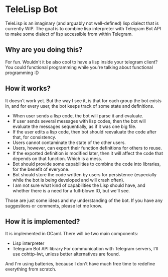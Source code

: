 # TeleLisp Bot

TeleLisp is an imaginary (and arguably not well-defined) lisp dialect that is currently WIP.
The goal is to combine lisp interpreter with Telegram Bot API to make some dialect of lisp
accessible from within Telegram.

## Why are you doing this?

For fun.
Wouldn't it be also cool to have a lisp inside your telegram client?
You could functional programming while you're talking about functional programming :D

## How it works?
It doesn't work yet.
But the way I see it, is that for each group the bot exists in,
and for every user, the bot keeps track of some state and definitions.

* When user sends a lisp code, the bot will parse it and evaluate.
* If user sends several messages with lisp codes, then the bot
will evaluate the messages sequentially, as if it was one big file.
* If the user edits a lisp code, then bot should reevaluate the
code after that, for consistency.
* Users cannot contaminate the state of the other users.
* Users, however, can export their function definitions for others to reuse.
* If the exported definition is modified later, then it will affect the code
that depends on that function.
Which is a mess.
* Bot should provide some capabilities to combine the code into libraries, for
the benefit of everyone.
* Bot should store the code written by users for persistence (especially while the bot
is being developed and will crash often).
* I am not sure what kind of capabilities the Lisp should have, and whether there is a need
for a full-blown IO, but we'll see.

Those are just some ideas and my understanding of the bot.
If you have any suggestions or comments, please let me know.

## How it is implemented?
It is implemented in OCaml.
There will be two main components:
* Lisp interpreter
* Telegram Bot API library
For communication with Telegram servers, I'll use cohttp-lwt, unless better alternatives are found.

And I'm using batteries, because I don't have much free time to redefine everything from scratch.
